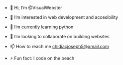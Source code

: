 - 👋 Hi, I’m @VisualWebster
- 👀 I’m interested in web development and accesibility
- 🌱 I’m currently learning python
- 💞️ I’m looking to collaborate on building websites
- 📫 How to reach me chidiacjoseph5@gmail.com

- ⚡ Fun fact: I code on the beach

<!---
VisualWebster/VisualWebster is a ✨ special ✨ repository because its `README.md` (this file) appears on your GitHub profile.
You can click the Preview link to take a look at your changes.
--->
